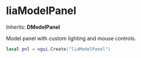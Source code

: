 # liaModelPanel

Inherits: **DModelPanel**

Model panel with custom lighting and mouse controls.

```lua
local pnl = vgui.Create("liaModelPanel")
```
